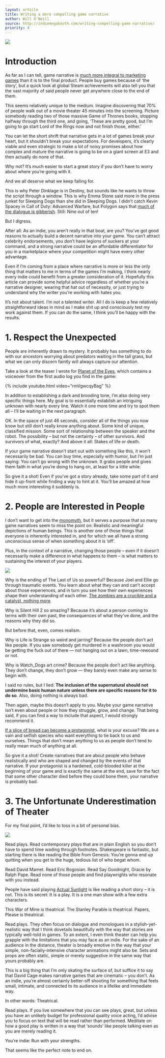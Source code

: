 ```yaml
---
layout: article
title: Writing a more compelling game narrative
author: Will O'Neill
source: http://indiemegabooth.com/writing-compelling-game-narrative/
priority: 4
---
```


![ ][Narrative]

# Introduction
As far as I can tell, game narrative is [much more integral to marketing games](https://twitter.com/Sliwinski/status/588416702804799490/photo/1) than it is to the final product. People buy games because of ‘the story’, but a quick look at global Steam achievements will also tell you that the vast majority of said people never get anywhere close to the end of them.

This seems relatively unique to the medium. Imagine discovering that 70% of people walk out of a movie theater 45 minutes into the screening. Picture somebody reading two of those massive Game of Thrones books, stopping halfway through the third one, and going, ‘These are pretty good, but I’m going to go start Lord of the Rings now and not finish those, either.’

You can let the short shrift that narrative gets in a lot of games break your heart, but it shouldn’t break your expectations. For developers, it’s clearly viable and even strategic to make a lot of noisy promises about how complex and mature the narrative is going to be on a giant screen at E3 and then actually do none of that.

Why not? It’s much easier to start a great story if you don’t have to worry about where you’re going with it.

And we all deserve what we keep falling for.

This is why Peter Dinklage is in Destiny, but sounds like he wants to throw the script through a window. This is why Emma Stone said more in the press junket for Sleeping Dogs than she did in Sleeping Dogs. I didn’t catch Kevin Spacey in Call of Duty: Advanced Warfare, but Polygon says that [much of the dialogue is gibberish](http://www.polygon.com/2014/11/3/7147051/call-of-duty-advanced-warfare-review-xbox-one). Still: Nine out of ten!

But I digress.

After all: As an indie, you aren’t really in that boat, are you? You’ve got good reasons to actually build a decent narrative into your game. You can’t attract celebrity endorsements, you don’t have legions of suckers at your command, and a strong narrative could be an affordable differentiator for you in a marketplace where your competition might have every other advantage.

Even if I’m coming from a place where narrative is more or less the only thing that matters to me in terms of the games I’m making, I think nearly every indie could benefit from a greater consideration of it. Hopefully this article can provide some helpful advice regardless of whether you’re a narrative designer, wearing that hat out of necessity, or just trying to understand why the writer you’re working with hates you.

It’s not about talent. I’m not a talented writer. All I do is keep a few relatively straightforward ideas in mind as I make shit up and consciously test my work against them. If you can do the same, I think you’ll be happy with the results.

# 1. Respect the Unexpected
People are inherently drawn to mystery. It probably has something to do with our ancestors worrying about predators waiting in the tall grass, but what we can only discern faintly will always capture our attention.

Take a look at the teaser I wrote for [Planet of the Eyes](http://planetoftheeyes.com/), which contains a voiceover from the first audio log you find in the game:

{% include youtube.html video="rmVgwcqyBag" %}

In addition to establishing a dark and brooding tone, I’m also doing very specific things here. My goal is to essentially establish an intriguing unknown with nearly every line. Watch it one more time and try to spot them all – I’ll be waiting in the next paragraph.

OK. In the space of just 46 seconds, consider all of the things you now know but still don’t really know anything about. Some kind of unique, classified mission. Some sort of relationship between the speaker and the robot. The possibility – but not the certainty – of other survivors. And survivors of what, exactly? And above it all: Stakes of life or death.

If your game narrative doesn’t start out with something like this, it won’t necessarily be bad. You can buy time, especially with humor, but I’m just saying: You can’t go wrong with the unknown. It grabs people and gives them faith in what you’re doing to hang on, at least for a little while.

So give it a shot! Even if you’ve got a story already, take some part of it and hide it up-front while finding a way to hint at it. You’ll be amazed at how much more interesting it suddenly is.

# 2. People are Interested in People
I don’t want to get into the [monomyth](http://en.wikipedia.org/wiki/Monomyth), but it serves a purpose that so many game narratives seem to miss the point on: Realistic and meaningful depictions of human beings. This is another one of those things that everyone is inherently interested in, and for which we all have a strong unconscious sense of when something about it is ‘off’.

Plus, in the context of a narrative, changing those people – even if it doesn’t necessarily make a difference in what happens to them – is what matters to sustaining the interest of your players.

![ ][Last of Us]

Why is the ending of The Last of Us so powerful? Because Joel and Ellie go through traumatic events. You learn about what they can and can’t accept about those experiences, and in turn you see how their own experiences shape their understanding of each other. [The zombies are a crucible and a catalyst, nothing more](https://twitter.com/MrPope/status/313464690699296770).

Why is Silent Hill 2 so amazing? Because it’s about a person coming to terms with their own past, the consequences of what they’ve done, and the reasons why they did so.

But before that, even, comes realism.

Why is Life is Strange so weird and jarring? Because the people don’t act like people. If you saw somebody get murdered in a washroom you would be getting the fuck out of there — not hanging out on a lawn, time-rewound or not.

Why is Watch_Dogs art crime? Because the people don’t act like anything. They don’t change, they don’t grow — they barely even make any sense to begin with.

I said no rules, but I lied: __The inclusion of the supernatural should not undermine basic human nature unless there are specific reasons for it to do so__. Also, doing nothing is always bad.

Then again, maybe this doesn’t apply to you. Maybe your game narrative isn’t even about people or how they struggle, grow, and change. That being said, if you can find a way to include that aspect, I would strongly recommend it.

[If a slice of bread can become a protagonist](http://store.steampowered.com/app/327890/), what is your excuse? We are a vain and selfish species who want everything to tie back to us and ourselves. Things that don’t mean anything to us as people don’t tend to really mean much of anything at all.

So give it a shot! Create narratives that are about people who behave realistically and who are shaped and changed by the events of that narrative. If your protagonist is a hardened, cold-blooded killer at the beginning of your game and is exactly the same at the end, save for the fact that some other character died before they could bone them, your narrative is probably bad.

# 3. The Unfortunate Underestimation of Theater
For my final point, I’d like to toss in a bit of personal bias.

![ ][Plays]

Read plays. Read contemporary plays that are in plain English so you don’t have to spend time wading through footnotes. Shakespeare is fantastic, but starting there is like reading the Bible from Genesis: You’re gonna end up quitting when you get to the huge, tedious list of who begat whom.

Read David Mamet. Read Eric Bogosian. Read Say Goodnight, Gracie by Ralph Pape. Read none of those people and find playwrights who resonate with you instead.

People have said playing [Actual Sunlight](http://www.actualsunlight.com/) is like reading a short story – it is not. This is its secret: It is a play. It is a one man show with a few extra characters.

This War of Mine is theatrical. The Stanley Parable is theatrical. Papers, Please is theatrical.

Read plays. They often focus on dialogue and monologues in a stylish-yet-realistic way that I think dovetails beautifully with the way that stories are typically well-told in games. To an extent, I even think theater can help you grapple with the limitations that you may face as an indie. For the sake of an audience in the distance, theater is broadly emotive in the way that your simple, non-facially-intensive character animations might also be. Sets and props are often static, simple or merely suggestive in the same way that yours probably are.

This is a big thing that I’m only skating the surface of, but suffice it to say that David Cage makes narrative games that are cinematic – you don’t. As an indie, you’re almost certainly better-off shooting for something that feels small, intimate, and connected to its audience in a lifelike and immediate way.

In other words: Theatrical.

Read plays. If you live somewhere that you can see plays, great, but unless you have an unlikely budget for professional quality voice acting, I’d advise you to focus on text that will be read rather than performed. Meditate on how a good play is written in a way that ‘sounds’ like people talking even as you are merely reading it.

You’re indie: Run with your strengths.

That seems like the perfect note to end on.

[Narrative]: ./narrative.jpg
[Last of Us]: ./last-of-us.jpg
[Plays]: ./plays.jpg